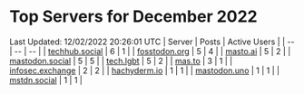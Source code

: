 # Top Servers for December 2022
Last Updated: 12/02/2022 20:26:01 UTC
| Server | Posts | Active Users |
| -- | -- | -- |
| [techhub.social](https://techhub.social/tags/PowerShell) | 6 | 1 |
| [fosstodon.org](https://fosstodon.org/tags/PowerShell) | 5 | 4 |
| [masto.ai](https://masto.ai/tags/PowerShell) | 5 | 2 |
| [mastodon.social](https://mastodon.social/tags/PowerShell) | 5 | 5 |
| [tech.lgbt](https://tech.lgbt/tags/PowerShell) | 5 | 2 |
| [mas.to](https://mas.to/tags/PowerShell) | 3 | 1 |
| [infosec.exchange](https://infosec.exchange/tags/PowerShell) | 2 | 2 |
| [hachyderm.io](https://hachyderm.io/tags/PowerShell) | 1 | 1 |
| [mastodon.uno](https://mastodon.uno/tags/PowerShell) | 1 | 1 |
| [mstdn.social](https://mstdn.social/tags/PowerShell) | 1 | 1 |

